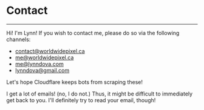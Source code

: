 # Contact

---

Hi! I'm Lynn! If you wish to contact me, please do so via the following channels:

- contact@worldwidepixel.ca
- me@worldwidepixel.ca
- me@lynndova.com
- lynndova@gmail.com

Let's hope Cloudflare keeps bots from scraping these!

I get a lot of emails! (no, I do not.) Thus, it might be difficult to immediately get back to you. I'll definitely try to read your email, though!
